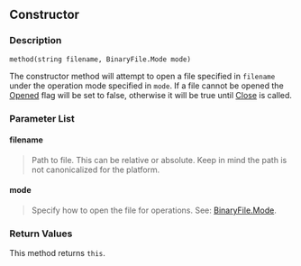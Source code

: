 ## Constructor ##

### Description ###
	method(string filename, BinaryFile.Mode mode)
The constructor method will attempt to open a file specified in `filename` under the operation mode specified in `mode`. If a file cannot be opened the [Opened](/IO/BinaryFile/Opened) flag will be set to false, otherwise it will be true until [Close](/IO/BinaryFile/Close) is called.

### Parameter List ###
#### filename ####
> Path to file. This can be relative or absolute. Keep in mind the path is not canonicalized for the platform.

#### mode ####
> Specify how to open the file for operations. See: [BinaryFile.Mode](/IO/BinaryFile/ModeEnum).

### Return Values ###
This method returns `this`.